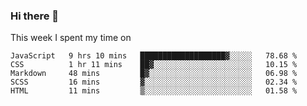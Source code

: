 ### Hi there 👋

<!--
**qiruohan/qiruohan** is a ✨ _special_ ✨ repository because its `README.md` (this file) appears on your GitHub profile.

Here are some ideas to get you started:

- 🔭 I’m currently working on ...
- 🌱 I’m currently learning ...
- 👯 I’m looking to collaborate on ...
- 🤔 I’m looking for help with ...
- 💬 Ask me about ...
- 📫 How to reach me: ...
- 😄 Pronouns: ...
- ⚡ Fun fact: ...
-->

This week I spent my time on 
<!--START_SECTION:waka-->
```text
JavaScript   9 hrs 10 mins   ███████████████████▓░░░░░   78.68 % 
CSS          1 hr 11 mins    ██▓░░░░░░░░░░░░░░░░░░░░░░   10.15 % 
Markdown     48 mins         █▓░░░░░░░░░░░░░░░░░░░░░░░   06.98 % 
SCSS         16 mins         ▓░░░░░░░░░░░░░░░░░░░░░░░░   02.34 % 
HTML         11 mins         ▒░░░░░░░░░░░░░░░░░░░░░░░░   01.58 % 
```
<!--END_SECTION:waka-->
